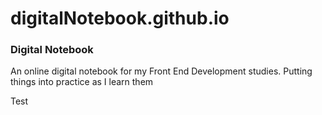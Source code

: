 # digitalNotebook.github.io

<h3>Digital Notebook</h3>

<p> An online digital notebook for my Front End Development studies. Putting things into practice as I learn them</p>

<p>Test</p>